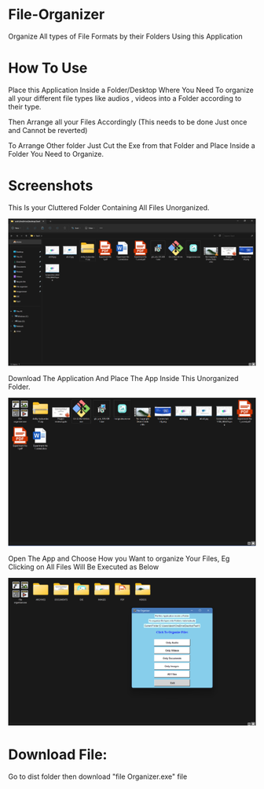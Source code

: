 # File-Organizer
Organize All types of File Formats by their Folders Using this Application

# How To Use
Place this Application Inside a Folder/Desktop Where You Need To organize all your different file types like audios , videos into a Folder according to their type.

Then Arrange all your Files Accordingly (This needs to be done Just once and Cannot be reverted)

To Arrange Other folder Just Cut the Exe from that Folder and Place Inside a Folder You Need to Organize.

# Screenshots

This Is your Cluttered Folder Containing All Files Unorganized.

![folder.png](./folder.png)

Download The Application And Place The App Inside This Unorganized Folder. 

![placefile](./placefile.png)

Open The App and Choose How you Want to organize Your Files, Eg Clicking on All Files Will Be Executed as Below

![final.png](./final.png)

# Download File: 
Go to dist folder then download "file Organizer.exe" file